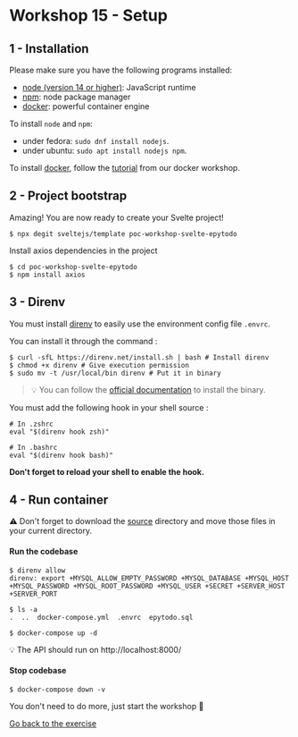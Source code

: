 # Workshop 15 - Setup

## 1 - Installation

Please make sure you have the following programs installed:

- [node (version 14 or higher)](https://github.com/nodejs/node): JavaScript runtime
- [npm](https://www.npmjs.com/): node package manager
- [docker](https://www.docker.com/): powerful container engine

To install `node` and `npm`:
- under fedora: `sudo dnf install nodejs`.
- under ubuntu: `sudo apt install nodejs npm`.

To install [docker](https://www.docker.com/), follow the [tutorial](https://github.com/PoCInnovation/Workshops/blob/master/software/4.Docker/SETUP.md) from our docker workshop.

## 2 - Project bootstrap

Amazing! You are now ready to create your Svelte project!

```shell
$ npx degit sveltejs/template poc-workshop-svelte-epytodo
```

Install axios dependencies in the project

```shell
$ cd poc-workshop-svelte-epytodo
$ npm install axios
```

## 3 - Direnv

You must install [direnv](https://direnv.net/) to easily use the environment config file `.envrc`.

You can install it through the command :

```shell
$ curl -sfL https://direnv.net/install.sh | bash # Install direnv
$ chmod +x direnv # Give execution permission
$ sudo mv -t /usr/local/bin direnv # Put it in binary
```

> 💡 You can follow the [official documentation](https://direnv.net/docs/installation.html) to install the binary.

You must add the following hook in your shell source :

```shell
# In .zshrc
eval "$(direnv hook zsh)"

# In .bashrc
eval "$(direnv hook bash)"
```

**Don't forget to reload your shell to enable the hook.**

## 4 - Run container

⚠️ Don't forget to download the [source](./source/) directory and move those files in your current directory.

#### Run the codebase

```shell
$ direnv allow
direnv: export +MYSQL_ALLOW_EMPTY_PASSWORD +MYSQL_DATABASE +MYSQL_HOST +MYSQL_PASSWORD +MYSQL_ROOT_PASSWORD +MYSQL_USER +SECRET +SERVER_HOST +SERVER_PORT

$ ls -a
.  ..  docker-compose.yml  .envrc  epytodo.sql

$ docker-compose up -d
```

💡 The API should run on http://localhost:8000/

#### Stop codebase

```shell
$ docker-compose down -v
```

You don't need to do more, just start the workshop :rocket:

[Go back to the exercise](./README.md)